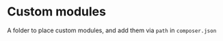 Custom modules
=============

A folder to place custom modules, and add them via `path` in `composer.json`
